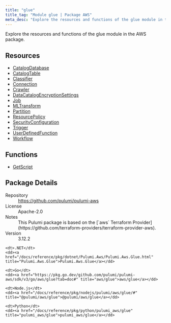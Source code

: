 ```yaml
---
title: "glue"
title_tag: "Module glue | Package AWS"
meta_desc: "Explore the resources and functions of the glue module in the AWS package."
---
```


<!-- WARNING: this file was generated by Pulumi Docs Generator. -->
<!-- Do not edit by hand unless you're certain you know what you are doing! -->

Explore the resources and functions of the glue module in the AWS package.

<h2 id="resources">Resources</h2>
<ul class="api">
    <li><a href="catalogdatabase" title="CatalogDatabase"><span class="symbol resource"></span>CatalogDatabase</a></li>
    <li><a href="catalogtable" title="CatalogTable"><span class="symbol resource"></span>CatalogTable</a></li>
    <li><a href="classifier" title="Classifier"><span class="symbol resource"></span>Classifier</a></li>
    <li><a href="connection" title="Connection"><span class="symbol resource"></span>Connection</a></li>
    <li><a href="crawler" title="Crawler"><span class="symbol resource"></span>Crawler</a></li>
    <li><a href="datacatalogencryptionsettings" title="DataCatalogEncryptionSettings"><span class="symbol resource"></span>DataCatalogEncryptionSettings</a></li>
    <li><a href="job" title="Job"><span class="symbol resource"></span>Job</a></li>
    <li><a href="mltransform" title="MLTransform"><span class="symbol resource"></span>MLTransform</a></li>
    <li><a href="partition" title="Partition"><span class="symbol resource"></span>Partition</a></li>
    <li><a href="resourcepolicy" title="ResourcePolicy"><span class="symbol resource"></span>ResourcePolicy</a></li>
    <li><a href="securityconfiguration" title="SecurityConfiguration"><span class="symbol resource"></span>SecurityConfiguration</a></li>
    <li><a href="trigger" title="Trigger"><span class="symbol resource"></span>Trigger</a></li>
    <li><a href="userdefinedfunction" title="UserDefinedFunction"><span class="symbol resource"></span>UserDefinedFunction</a></li>
    <li><a href="workflow" title="Workflow"><span class="symbol resource"></span>Workflow</a></li>
</ul>

<h2 id="functions">Functions</h2>
<ul class="api">
    <li><a href="getscript" title="GetScript"><span class="symbol function"></span>GetScript</a></li>
</ul>

<h2 id="package-details">Package Details</h2>
<dl class="package-details">
	<dt>Repository</dt>
	<dd><a href="https://github.com/pulumi/pulumi-aws">https://github.com/pulumi/pulumi-aws</a></dd>
	<dt>License</dt>
	<dd>Apache-2.0</dd>
	<dt>Notes</dt>
	<dd>This Pulumi package is based on the [`aws` Terraform Provider](https://github.com/terraform-providers/terraform-provider-aws).</dd>
	<dt>Version</dt>
	<dd>3.12.2</dd>
</dl>



<dl class="tabular">

    <dt>.NET</dt>
    <dd><a href="/docs/reference/pkg/dotnet/Pulumi.Aws/Pulumi.Aws.Glue.html" title="Pulumi.Aws.Glue">Pulumi.Aws.Glue</a></dd>

    <dt>Go</dt>
    <dd><a href="https://pkg.go.dev/github.com/pulumi/pulumi-aws/sdk/v3/go/aws/glue?tab=doc#" title="aws/glue">aws/glue</a></dd>

    <dt>Node.js</dt>
    <dd><a href="/docs/reference/pkg/nodejs/pulumi/aws/glue/#" title="@pulumi/aws/glue">@pulumi/aws/glue</a></dd>

    <dt>Python</dt>
    <dd><a href="/docs/reference/pkg/python/pulumi_aws/glue" title="pulumi_aws/glue">pulumi_aws/glue</a></dd>

</dl>

